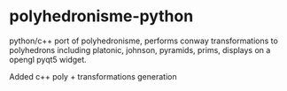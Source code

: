 # polyhedronisme-python
python/c++ port of polyhedronisme, performs conway transformations to polyhedrons including platonic, johnson, pyramids, prims, displays on a opengl pyqt5 widget.

Added c++ poly + transformations generation

